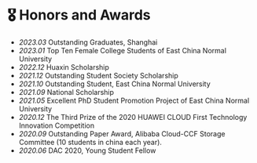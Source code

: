 # 🎖 Honors and Awards
- *2023.03* Outstanding Graduates, Shanghai
- *2023.01* Top Ten Female College Students of East China Normal University
- *2022.12* Huaxin Scholarship
- *2021.12* Outstanding Student Society Scholarship
- *2021.10* Outstanding Student, East China Normal University
- *2021.09* National Scholarship
- *2021.05* Excellent PhD Student Promotion Project of East China Normal University
- *2020.12* The Third Prize of the 2020 HUAWEI CLOUD First Technology Innovation Competition
- *2020.09* Outstanding Paper Award, Alibaba Cloud-CCF Storage Committee (10 students in china each year).
- *2020.06* DAC 2020, Young Student Fellow

